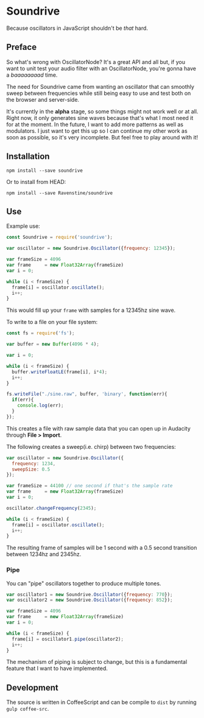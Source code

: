 Soundrive
==========

Because oscillators in JavaScript shouldn't be *that* hard.

## Preface

So what's wrong with OscillatorNode?  It's a great API and all but, if you want to unit test your audio filter with an OscillatorNode, you're gonna have a *baaaaaaaad* time.

The need for Soundrive came from wanting an oscillator that can smoothly sweep between frequencies while still being easy to use and test both on the browser and server-side.

It's currently in the **alpha** stage, so some things might not work well or at all.  Right now, it only generates sine waves because that's what I most need it for at the moment.  In the future, I want to add more patterns as well as modulators.  I just want to get this up so I can continue my other work as soon as possible, so it's very incomplete.  But feel free to play around with it!

## Installation

`npm install --save soundrive`

Or to install from HEAD:

`npm install --save Ravenstine/soundrive`

## Use

Example use:

```javascript
const Soundrive = require('soundrive');

var oscillator = new Soundrive.Oscillator({frequency: 12345});

var frameSize = 4096
var frame     = new Float32Array(frameSize)
var i = 0;

while (i < frameSize) {
  frame[i] = oscillator.oscillate();
  i++;
}

```

This would fill up your `frame` with samples for a 12345hz sine wave.

To write to a file on your file system:

```javascript
const fs = require('fs');

var buffer = new Buffer(4096 * 4);

var i = 0;

while (i < frameSize) {
  buffer.writeFloatLE(frame[i], i*4);
  i++;
}

fs.writeFile("./sine.raw", buffer, 'binary', function(err){
  if(err){
    console.log(err);
  }
});
```

This creates a file with raw sample data that you can open up in Audacity through **File > Import**.

The following creates a sweep(i.e. chirp) between two frequencies:

```javascript
var oscillator = new Soundrive.Oscillator({
  frequency: 1234,
  sweepSize: 0.5
});

var frameSize = 44100 // one second if that's the sample rate
var frame     = new Float32Array(frameSize)
var i = 0;

oscillator.changeFrequency(2345);

while (i < frameSize) {
  frame[i] = oscillator.oscillate();
  i++;
}
```

The resulting frame of samples will be 1 second with a 0.5 second transition between 1234hz and 2345hz.

### Pipe

You can "pipe" oscillators together to produce multiple tones.

```javascript
var oscillator1 = new Soundrive.Oscillator({frequency: 770});
var oscillator2 = new Soundrive.Oscillator({frequency: 852});

var frameSize = 4096
var frame     = new Float32Array(frameSize)
var i = 0;

while (i < frameSize) {
  frame[i] = oscillator1.pipe(oscillator2);
  i++;
}

```

The mechanism of piping is subject to change, but this is a fundamental feature that I want to have implemented.

## Development

The source is written in CoffeeScript and can be compile to `dist` by running `gulp coffee-src`.